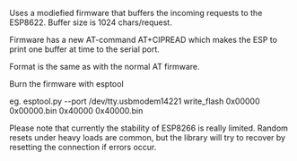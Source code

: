 Uses a modiefied firmware that buffers the incoming requests to the ESP8622. Buffer size is 1024 chars/request.

Firmware has a new AT-command AT+CIPREAD which makes the ESP to print one buffer at time to the serial port.

Format is the same as with the normal AT firmware.

Burn the firmware with esptool

eg. esptool.py --port /dev/tty.usbmodem14221 write_flash 0x00000 0x00000.bin 0x40000 0x40000.bin

Please note that currently the stability of ESP8266 is really limited. Random resets under heavy loads are common, 
but the library will try to recover by resetting the connection if errors occur.